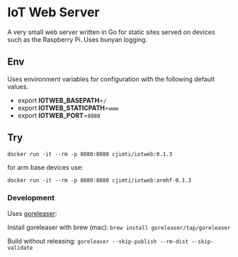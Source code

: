 # IoT Web Server

A very small web server written in Go for static sites served on devices
such as the Raspberry Pi. Uses bunyan logging.

## Env

Uses environment variables for configuration with the following
default values.

- export **IOTWEB_BASEPATH**=`/`
- export **IOTWEB_STATICPATH**=`www`
- export **IOTWEB_PORT**=`8080`

## Try

`docker run -it --rm -p 8080:8080 cjimti/iotweb:0.1.3`

for arm base devices use:

`docker run -it --rm -p 8080:8080 cjimti/iotweb:armhf-0.1.3`


### Development

Uses [goreleaser](https://goreleaser.com):

Install goreleaser with brew (mac):
`brew install goreleaser/tap/goreleaser`

Build without releasing:
`goreleaser --skip-publish --rm-dist --skip-validate`